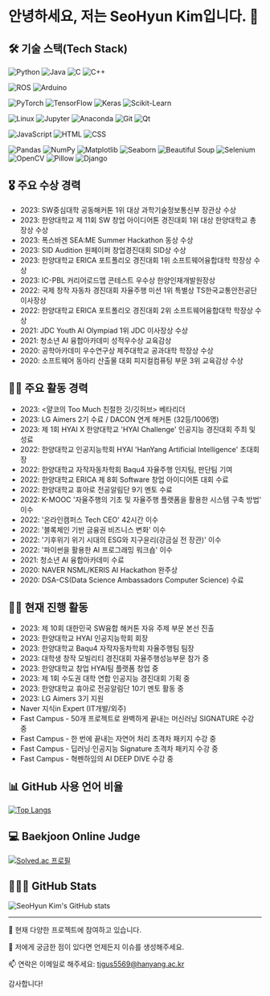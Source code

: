 # 안녕하세요, 저는 SeoHyun Kim입니다. 👋

## 🛠 기술 스택(Tech Stack)
![Python](https://img.shields.io/badge/Python-3776AB?style=flat-square&logo=Python&logoColor=white)
![Java](https://img.shields.io/badge/Java-007396?style=flat-square&logo=Java&logoColor=white)
![C](https://img.shields.io/badge/C-00599C?style=flat-square&logo=c&logoColor=white)
![C++](https://img.shields.io/badge/C++-00599C?style=flat-square&logo=cplusplus&logoColor=white)

![ROS](https://img.shields.io/badge/ROS-22314E?style=flat-square&logo=ROS&logoColor=white)
![Arduino](https://img.shields.io/badge/Arduino-00979D?style=flat-square&logo=Arduino&logoColor=white)

![PyTorch](https://img.shields.io/badge/PyTorch-EE4C2C?style=flat-square&logo=PyTorch&logoColor=white)
![TensorFlow](https://img.shields.io/badge/TensorFlow-FF6F00?style=flat-square&logo=TensorFlow&logoColor=white)
![Keras](https://img.shields.io/badge/Keras-D00000?style=flat-square&logo=Keras&logoColor=white)
![Scikit-Learn](https://img.shields.io/badge/ScikitLearn-F7931E?style=flat-square&logo=scikit-learn&logoColor=white)

![Linux](https://img.shields.io/badge/Linux-FCC624?style=flat-square&logo=Linux&logoColor=black)
![Jupyter](https://img.shields.io/badge/Jupyter-F37626?style=flat-square&logo=Jupyter&logoColor=white)
![Anaconda](https://img.shields.io/badge/Anaconda-44A833?style=flat-square&logo=Anaconda&logoColor=white)
![Git](https://img.shields.io/badge/Git-F05032?style=flat-square&logo=Git&logoColor=white)
![Qt](https://img.shields.io/badge/Qt-41CD52?style=flat-square&logo=Qt&logoColor=white)

![JavaScript](https://img.shields.io/badge/JavaScript-F7DF1E?style=flat-square&logo=JavaScript&logoColor=black)
![HTML](https://img.shields.io/badge/HTML-E34F26?style=flat-square&logo=HTML5&logoColor=white)
![CSS](https://img.shields.io/badge/CSS-1572B6?style=flat-square&logo=CSS3&logoColor=white)

![Pandas](https://img.shields.io/badge/Pandas-150458?style=flat-square&logo=Pandas&logoColor=white)
![NumPy](https://img.shields.io/badge/NumPy-013243?style=flat-square&logo=NumPy&logoColor=white)
![Matplotlib](https://img.shields.io/badge/Matplotlib-11557C?style=flat-square&logo=Matplotlib&logoColor=white)
![Seaborn](https://img.shields.io/badge/Seaborn-3776AB?style=flat-square&logo=Python&logoColor=white)
![Beautiful Soup](https://img.shields.io/badge/Beautiful%20Soup-47A248?style=flat-square&logo=Python&logoColor=white)
![Selenium](https://img.shields.io/badge/Selenium-43B02A?style=flat-square&logo=Selenium&logoColor=white)
![OpenCV](https://img.shields.io/badge/OpenCV-5C3EE8?style=flat-square&logo=OpenCV&logoColor=white)
![Pillow](https://img.shields.io/badge/Pillow-11557C?style=flat-square&logo=Pillow&logoColor=white)
![Django](https://img.shields.io/badge/Django-092E20?style=flat-square&logo=Django&logoColor=white)


## 🎖 주요 수상 경력
- 2023: SW중심대학 공동해커톤 1위 대상 과학기술정보통신부 장관상 수상
- 2023: 한양대학교 제 11회 SW 창업 아이디어톤 경진대회 1위 대상 한양대학교 총장상 수상
- 2023: 폭스바겐 SEA:ME Summer Hackathon 동상 수상
- 2023: SID Audition 원페이퍼 창업경진대회 SID상 수상
- 2023: 한양대학교 ERICA 포트폴리오 경진대회 1위 소프트웨어융합대학 학장상 수상
- 2023: IC-PBL 커리어로드맵 콘테스트 우수상 한양인재개발원장상
- 2022: 국제 창작 자동차 경진대회 자율주행 미션 1위 특별상 TS한국교통안전공단 이사장상
- 2022: 한양대학교 ERICA 포트폴리오 경진대회 2위 소프트웨어융합대학 학장상 수상
- 2021: JDC Youth AI Olympiad 1위 JDC 이사장상 수상
- 2021: 청소년 AI 융합아카데미 성적우수상 교육감상
- 2020: 공학아카데미 우수연구상 제주대학교 공과대학 학장상 수상
- 2020: 소프트웨어 동아리 산출물 대회 피지컬컴퓨팅 부문 3위 교육감상 수상

## 👨‍💻 주요 활동 경력
- 2023: <얄코의 Too Much 친절한 깃/깃허브> 베타리더
- 2023: LG Aimers 2기 수료 / DACON 연계 해커톤 (32등/1006명)
- 2023: 제 1회 HYAI X 한양대학교 'HYAI Challenge' 인공지능 경진대회 주최 및 성료
- 2022: 한양대학교 인공지능학회 HYAI 'HanYang Artificial Intelligence' 초대회장
- 2022: 한양대학교 자작자동차학회 Baqu4 자율주행 인지팀, 판단팀 기여
- 2022: 한양대학교 ERICA 제 8회 Software 창업 아이디어톤 대회 수료
- 2022: 한양대학교 휴아로 전공알림단 9기 멘토 수료
- 2022: K-MOOC '자율주행의 기초 및 자율주행 플랫폼을 활용한 시스템 구축 방법' 이수
- 2022: '온라인캠퍼스 Tech CEO' 42시간 이수
- 2022: '블록체인 기반 금융권 비즈니스 변화' 이수
- 2022: '기후위기 위기 시대의 ESG와 지구윤리(강금실 전 장관)' 이수
- 2022: '파이썬을 활용한 AI 프로그래밍 워크숍' 이수
- 2021: 청소년 AI 융합아카데미 수료
- 2020: NAVER NSML/KERIS AI Hackathon 완주상
- 2020: DSA-CS(Data Science Ambassadors Computer Science) 수료

## 🏃‍♂️ 현재 진행 활동
- 2023: 제 10회 대한민국 SW융합 해커톤 자유 주제 부문 본선 진출
- 2023: 한양대학교 HYAI 인공지능학회 회장
- 2023: 한양대학교 Baqu4 자작자동차학회 자율주행팀 팀장
- 2023: 대학생 창작 모빌리티 경진대회 자율주행성능부문 참가 중
- 2023: 한양대학교 창업 HYAI팀 플랫폼 창업 중
- 2023: 제 1회 수도권 대학 연합 인공지능 경진대회 기획 중
- 2023: 한양대학교 휴아로 전공알림단 10기 멘토 활동 중
- 2023: LG Aimers 3기 지원
- Naver 지식in Expert (IT개발/외주)
- Fast Campus - 50개 프로젝트로 완벽하게 끝내는 머신러닝 SIGNATURE 수강 중
- Fast Campus - 한 번에 끝내는 자연어 처리 초격차 패키지 수강 중
- Fast Campus - 딥러닝·인공지능 Signature 초격차 패키지 수강 중
- Fast Campus - 혁펜하임의 AI DEEP DIVE 수강 중

## 📊 GitHub 사용 언어 비율
<!-- 여기에 자신의 깃허브 사용 언어 비율을 삽입하세요. -->
[![Top Langs](https://github-readme-stats.vercel.app/api/top-langs/?username=Deep-of-Machine&theme=radical&hide_border=true&bg_color=30,e96443,904e95&title_color=fff&text_color=fff)](https://github.com/anuraghazra/github-readme-stats)

## 💻 Baekjoon Online Judge
<!-- 여기에 자신의 백준 온라인 저지 티어를 삽입하세요. -->
[![Solved.ac
프로필](http://mazassumnida.wtf/api/v2/generate_badge?boj=tjgus5569)](https://solved.ac/tjgus5569)

## 🧑🏻‍💻 GitHub Stats
<!-- 여기에 자신의 깃허브 상태를 삽입하세요. -->
![SeoHyun Kim's GitHub stats](https://github-readme-stats.vercel.app/api?username=Deep-of-Machine&show_icons=true&bg_color=90,ff9a9e,fad0c4,ffd1ff&title_color=fff&text_color=fff&icon_color=f8f8f8)

---

🔭 현재 다양한 프로젝트에 참여하고 있습니다.

💬 저에게 궁금한 점이 있다면 언제든지 이슈를 생성해주세요.

📫 연락은 이메일로 해주세요: [tjgus5569@hanyang.ac.kr](mailto:tjgus5569@hanyang.ac.kr)

감사합니다!
